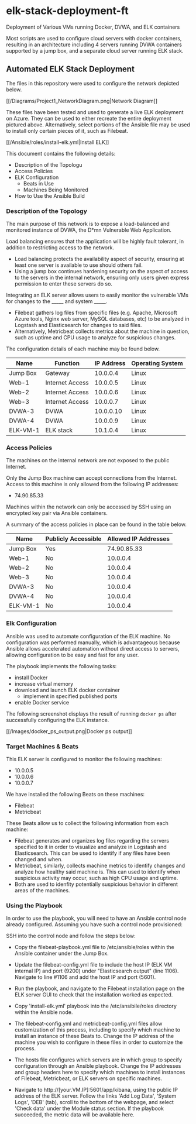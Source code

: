 # elk-stack-deployment-ft
Deployment of Various VMs running Docker, DVWA, and ELK containers

Most scripts are used to configure cloud servers with docker containers, resulting in an architecture including 4 servers running DVWA containers supported by a jump box, and a separate cloud server running ELK stack.

## Automated ELK Stack Deployment

The files in this repository were used to configure the network depicted below.

[[/Diagrams/Project1_NetworkDiagram.png|Network Diagram]]

These files have been tested and used to generate a live ELK deployment on Azure. They can be used to either recreate the entire deployment pictured above. Alternatively, select portions of the Ansible file may be used to install only certain pieces of it, such as Filebeat.

  [[/Ansible/roles/install-elk.yml|Install ELK]]

This document contains the following details:
- Description of the Topologu
- Access Policies
- ELK Configuration
  - Beats in Use
  - Machines Being Monitored
- How to Use the Ansible Build


### Description of the Topology

The main purpose of this network is to expose a load-balanced and monitored instance of DVWA, the D*mn Vulnerable Web Application.

Load balancing ensures that the application will be highly fault tolerant, in addition to restricting access to the network.
- Load balancing protects the availability aspect of security, ensuring at least one server is available to use should others fail.
- Using a jump box continues hardening security on the aspect of access to the servers in the internal network, ensuring only users given express permission to enter these servers do so.

Integrating an ELK server allows users to easily monitor the vulnerable VMs for changes to the _____ and system _____.
- Filebeat gathers log files from specific files (e.g. Apache, Microsoft Azure tools, Nginx web server, MySQL databases, etc) to be analyzed in Logstash and Elasticsearch for changes to said files.
- Alternatively, Metricbeat collects metrics about the machine in question, such as uptime and CPU usage to analyze for suspicious changes.

The configuration details of each machine may be found below.

| Name     | Function        | IP Address | Operating System |
|----------|-----------------|------------|------------------|
| Jump Box | Gateway         | 10.0.0.4   | Linux            |
| Web-1    | Internet Access | 10.0.0.5   | Linux            |
| Web-2    | Internet Access | 10.0.0.6   | Linux            |
| Web-3    | Internet Access | 10.0.0.7   | Linux            |
| DVWA-3   | DVWA            | 10.0.0.10  | Linux            |
| DVWA-4   | DVWA            | 10.0.0.9   | Linux            |
| ELK-VM-1 | ELK stack       | 10.1.0.4   | Linux            |

### Access Policies

The machines on the internal network are not exposed to the public Internet. 

Only the Jump Box machine can accept connections from the Internet. Access to this machine is only allowed from the following IP addresses:
- 74.90.85.33

Machines within the network can only be accessed by SSH using an encrypted key pair via Ansible containers.

A summary of the access policies in place can be found in the table below.

| Name         | Publicly Accessible | Allowed IP Addresses |
|--------------|---------------------|----------------------|
| Jump Box     | Yes                 | 74.90.85.33          |
| Web-1        | No                  | 10.0.0.4             |
| Web-2        | No                  | 10.0.0.4             |
| Web-3        | No                  | 10.0.0.4             |
| DVWA-3       | No                  | 10.0.0.4             |
| DVWA-4       | No                  | 10.0.0.4             |
| ELK-VM-1     | No                  | 10.0.0.4             |

### Elk Configuration

Ansible was used to automate configuration of the ELK machine. No configuration was performed manually, which is advantageous because Ansible allows accelerated automation without direct access to servers, allowing configuration to be easy and fast for any user.

The playbook implements the following tasks:
- install Docker
- increase virtual memory
- download and launch ELK docker container
  - implement in specified published ports
- enable Docker service

The following screenshot displays the result of running `docker ps` after successfully configuring the ELK instance.

[[/Images/docker_ps_output.png|Docker ps output]]

### Target Machines & Beats
This ELK server is configured to monitor the following machines:
- 10.0.0.5
- 10.0.0.6
- 10.0.0.7

We have installed the following Beats on these machines:
- Filebeat
- Metricbeat

These Beats allow us to collect the following information from each machine:
- Filebeat generates and organizes log files regarding the servers specified to it in order to visualize and analyze in Logstash and Elasticsearch. This can be used to identify if any files have been changed and when.
- Metricbeat, similarly, collects machine metrics to identify changes and analyze how healthy said machine is. This can used to identify when suspicious activity may occur, such as high CPU usage and uptime.
- Both are used to idenfity potentially suspicious behavior in different areas of the machines.

### Using the Playbook
In order to use the playbook, you will need to have an Ansible control node already configured. Assuming you have such a control node provisioned: 

SSH into the control node and follow the steps below:
- Copy the filebeat-playbook.yml file to /etc/ansible/roles within the Ansible container under the Jump Box.
- Update the filebeat-config.yml file to include the host IP (ELK VM internal IP) and port (9200) under "Elasticsearch output" (line 1106). Navigate to line #1106 and add the host IP and port (5601).
- Run the playbook, and navigate to the Filebeat installation page on the ELK server GUI to check that the installation worked as expected. 

- Copy 'install-elk.yml' playbook into the /etc/ansibile/roles directory within the Ansible node.
- The filebeat-config.yml and metricbeat-config.yml files allow customization of this process, including to specify which machine to install an instance of these Beats to. Change the IP address of the machine you wish to configure in these files in order to customize the process.
- The hosts file configures which servers are in which group to specify configuration through an Ansible playbook. Change the IP addresses and group headers here to specify which machines to install instances of Filebeat, Metricbeat, or ELK servers on specific machines.
- Navigate to http://[your.VM.IP]:5601/app/kibana, using the public IP address of the ELK server. Follow the links 'Add Log Data', 'System Logs', 'DEB' (tab), scroll to the bottom of the webpage, and select 'Check data' under the Module status section. If the playbook succeeded, the metric data will be available here.
